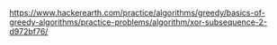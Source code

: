 https://www.hackerearth.com/practice/algorithms/greedy/basics-of-greedy-algorithms/practice-problems/algorithm/xor-subsequence-2-d972bf76/
